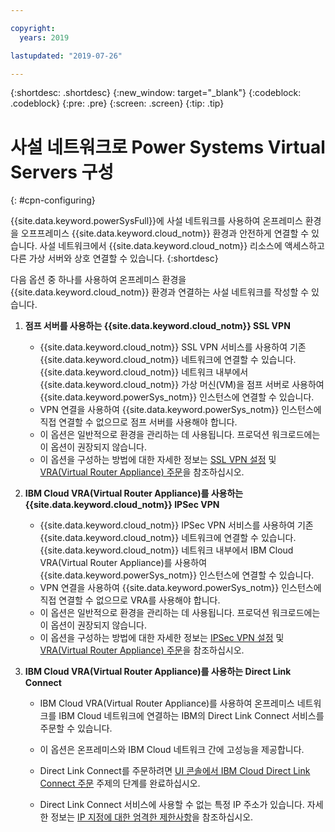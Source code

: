 ```yaml
---

copyright:
  years: 2019

lastupdated: "2019-07-26"

---
```


{:shortdesc: .shortdesc}
{:new_window: target="_blank"}
{:codeblock: .codeblock}
{:pre: .pre}
{:screen: .screen}
{:tip: .tip}

# 사설 네트워크로 Power Systems Virtual Servers 구성
{: #cpn-configuring}

{{site.data.keyword.powerSysFull}}에 사설 네트워크를 사용하여 온프레미스 환경을 오프프레미스 {{site.data.keyword.cloud_notm}} 환경과 안전하게 연결할 수 있습니다. 사설 네트워크에서 {{site.data.keyword.cloud_notm}} 리소스에 액세스하고 다른 가상 서버와 상호 연결할 수 있습니다.
{:shortdesc}

다음 옵션 중 하나를 사용하여 온프레미스 환경을 {{site.data.keyword.cloud_notm}} 환경과 연결하는 사설 네트워크를 작성할 수 있습니다.

1. **점프 서버를 사용하는 {{site.data.keyword.cloud_notm}} SSL VPN**
   * {{site.data.keyword.cloud_notm}} SSL VPN 서비스를 사용하여 기존 {{site.data.keyword.cloud_notm}} 네트워크에 연결할 수 있습니다. {{site.data.keyword.cloud_notm}} 네트워크 내부에서 {{site.data.keyword.cloud_notm}} 가상 머신(VM)을 점프 서버로 사용하여 {{site.data.keyword.powerSys_notm}} 인스턴스에 연결할 수 있습니다.
   * VPN 연결을 사용하여 {{site.data.keyword.powerSys_notm}} 인스턴스에 직접 연결할 수 없으므로 점프 서버를 사용해야 합니다.
   * 이 옵션은 일반적으로 환경을 관리하는 데 사용됩니다. 프로덕션 워크로드에는 이 옵션이 권장되지 않습니다.
   * 이 옵션을 구성하는 방법에 대한 자세한 정보는 [SSL VPN 설정](/docs/infrastructure/iaas-vpn?topic=VPN-setup-ssl-vpn-connections) 및 [VRA(Virtual Router Appliance) 주문](/docs/infrastructure/virtual-router-appliance?topic=virtual-router-appliance-getting-started#order-vra)을 참조하십시오.

2. **IBM Cloud VRA(Virtual Router Appliance)를 사용하는 {{site.data.keyword.cloud_notm}} IPSec VPN**
   * {{site.data.keyword.cloud_notm}} IPSec VPN 서비스를 사용하여 기존 {{site.data.keyword.cloud_notm}} 네트워크에 연결할 수 있습니다. {{site.data.keyword.cloud_notm}} 네트워크 내부에서 IBM Cloud VRA(Virtual Router Appliance)를 사용하여 {{site.data.keyword.powerSys_notm}} 인스턴스에 연결할 수 있습니다.
   * VPN 연결을 사용하여 {{site.data.keyword.powerSys_notm}} 인스턴스에 직접 연결할 수 없으므로 VRA를 사용해야 합니다.
   * 이 옵션은 일반적으로 환경을 관리하는 데 사용됩니다. 프로덕션 워크로드에는 이 옵션이 권장되지 않습니다.
   * 이 옵션을 구성하는 방법에 대한 자세한 정보는 [IPSec VPN 설정](/docs/infrastructure/iaas-vpn?topic=VPN-setup-ipsec-vpn) 및 [VRA(Virtual Router Appliance) 주문](/docs/infrastructure/virtual-router-appliance?topic=virtual-router-appliance-getting-started#order-vra)을 참조하십시오.

3. **IBM Cloud VRA(Virtual Router Appliance)를 사용하는 Direct Link Connect**
   * IBM Cloud VRA(Virtual Router Appliance)를 사용하여 온프레미스 네트워크를 IBM Cloud 네트워크에 연결하는 IBM의 Direct Link Connect 서비스를 주문할 수 있습니다.

   * 이 옵션은 온프레미스와 IBM Cloud 네트워크 간에 고성능을 제공합니다.
   * Direct Link Connect를 주문하려면 [UI 콘솔에서 IBM Cloud Direct Link Connect 주문](/docs/infrastructure/power-iaas?topic=power-iaas-ordering-direct-link-connect) 주제의 단계를 완료하십시오.
   * Direct Link Connect 서비스에 사용할 수 없는 특정 IP 주소가 있습니다. 자세한 정보는 [IP 지정에 대한 엄격한 제한사항](/docs/infrastructure/direct-link?topic=direct-link-configure-ibm-cloud-direct-link#strict-limitations-on-ip-assignments)을 참조하십시오.
